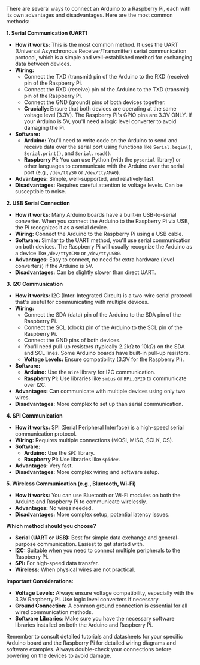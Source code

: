 There are several ways to connect an Arduino to a Raspberry Pi, each with its own advantages and disadvantages. Here are the most common methods:

**1. Serial Communication (UART)**

*   **How it works:** This is the most common method. It uses the UART (Universal Asynchronous Receiver/Transmitter) serial communication protocol, which is a simple and well-established method for exchanging data between devices.
*   **Wiring:**
    *   Connect the TXD (transmit) pin of the Arduino to the RXD (receive) pin of the Raspberry Pi.
    *   Connect the RXD (receive) pin of the Arduino to the TXD (transmit) pin of the Raspberry Pi.
    *   Connect the GND (ground) pins of both devices together.
    *   **Crucially:** Ensure that both devices are operating at the same voltage level (3.3V). The Raspberry Pi's GPIO pins are 3.3V ONLY. If your Arduino is 5V, you'll need a logic level converter to avoid damaging the Pi.
*   **Software:**
    *   **Arduino:** You'll need to write code on the Arduino to send and receive data over the serial port using functions like `Serial.begin()`, `Serial.print()`, and `Serial.read()`.
    *   **Raspberry Pi:**  You can use Python (with the `pyserial` library) or other languages to communicate with the Arduino over the serial port (e.g., `/dev/ttyS0` or `/dev/ttyAMA0`).
*   **Advantages:** Simple, well-supported, and relatively fast.
*   **Disadvantages:** Requires careful attention to voltage levels. Can be susceptible to noise.

**2. USB Serial Connection**

*   **How it works:** Many Arduino boards have a built-in USB-to-serial converter. When you connect the Arduino to the Raspberry Pi via USB, the Pi recognizes it as a serial device.
*   **Wiring:** Connect the Arduino to the Raspberry Pi using a USB cable.
*   **Software:** Similar to the UART method, you'll use serial communication on both devices. The Raspberry Pi will usually recognize the Arduino as a device like `/dev/ttyACM0` or `/dev/ttyUSB0`.
*   **Advantages:** Easy to connect, no need for extra hardware (level converters) if the Arduino is 5V.
*   **Disadvantages:** Can be slightly slower than direct UART.

**3. I2C Communication**

*   **How it works:** I2C (Inter-Integrated Circuit) is a two-wire serial protocol that's useful for communicating with multiple devices.
*   **Wiring:**
    *   Connect the SDA (data) pin of the Arduino to the SDA pin of the Raspberry Pi.
    *   Connect the SCL (clock) pin of the Arduino to the SCL pin of the Raspberry Pi.
    *   Connect the GND pins of both devices.
    *   You'll need pull-up resistors (typically 2.2kΩ to 10kΩ) on the SDA and SCL lines. Some Arduino boards have built-in pull-up resistors.
    *   **Voltage Levels:** Ensure compatibility (3.3V for the Raspberry Pi).
*   **Software:**
    *   **Arduino:** Use the `Wire` library for I2C communication.
    *   **Raspberry Pi:** Use libraries like `smbus` or `RPi.GPIO` to communicate over I2C.
*   **Advantages:** Can communicate with multiple devices using only two wires.
*   **Disadvantages:** More complex to set up than serial communication.

**4. SPI Communication**

*   **How it works:** SPI (Serial Peripheral Interface) is a high-speed serial communication protocol.
*   **Wiring:** Requires multiple connections (MOSI, MISO, SCLK, CS).
*   **Software:**
    *   **Arduino:** Use the `SPI` library.
    *   **Raspberry Pi:** Use libraries like `spidev`.
*   **Advantages:** Very fast.
*   **Disadvantages:** More complex wiring and software setup.

**5. Wireless Communication (e.g., Bluetooth, Wi-Fi)**

*   **How it works:** You can use Bluetooth or Wi-Fi modules on both the Arduino and Raspberry Pi to communicate wirelessly.
*   **Advantages:** No wires needed.
*   **Disadvantages:** More complex setup, potential latency issues.

**Which method should you choose?**

*   **Serial (UART or USB):** Best for simple data exchange and general-purpose communication.  Easiest to get started with.
*   **I2C:** Suitable when you need to connect multiple peripherals to the Raspberry Pi.
*   **SPI:** For high-speed data transfer.
*   **Wireless:** When physical wires are not practical.

**Important Considerations:**

*   **Voltage Levels:** Always ensure voltage compatibility, especially with the 3.3V Raspberry Pi. Use logic level converters if necessary.
*   **Ground Connection:** A common ground connection is essential for all wired communication methods.
*   **Software Libraries:** Make sure you have the necessary software libraries installed on both the Arduino and Raspberry Pi.

Remember to consult detailed tutorials and datasheets for your specific Arduino board and the Raspberry Pi for detailed wiring diagrams and software examples.  Always double-check your connections before powering on the devices to avoid damage.
